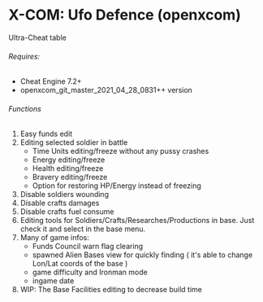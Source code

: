 # X-COM: Ufo Defence (openxcom)

Ultra-Cheat table

###### Requires: 
- Cheat Engine 7.2+
- openxcom_git_master_2021_04_28_0831++ version

###### Functions
1. Easy funds edit
2. Editing selected soldier in battle
   - Time Units editing/freeze without any pussy crashes
   - Energy editing/freeze
   - Health editing/freeze
   - Bravery editing/freeze
   - Option for restoring HP/Energy instead of freezing
3. Disable soldiers wounding
4. Disable crafts damages
5. Disable crafts fuel consume
6. Editing tools for Soldiers/Crafts/Researches/Productions in base. Just check it and select in the base menu.
7. Many of game infos:
   - Funds Council warn flag clearing
   - spawned Alien Bases view for quickly finding ( it's able to change Lon/Lat coords of the base )
   - game difficulty and Ironman mode
   - ingame date
8. WIP: The Base Facilities editing to decrease build time

